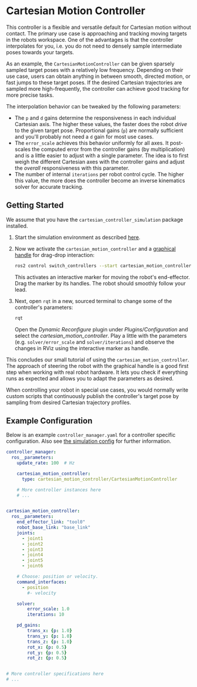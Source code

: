 # Cartesian Motion Controller

This controller is a flexible and versatile default for Cartesian motion without contact.
The primary use case is approaching and tracking moving targets in the robots workspace.
One of the advantages is that the controller interpolates for you, i.e. you do
not need to densely sample intermediate poses towards your targets.

As an example, the `CartesianMotionController` can be given sparsely sampled target poses
with a relatively low frequency.
Depending on their use case, users can obtain anything in between
smooth, directed motion, or fast jumps to these target poses.
If the desired Cartesian trajectories are sampled more high-frequently, the
controller can achieve good tracking for more precise tasks.

The interpolation behavior can be tweaked by the following parameters:
* The `p` and `d` gains determine the responsiveness in each individual Cartesian axis. The higher these
  values, the faster does the robot *drive* to the given target pose.
  Proportional gains (`p`) are normally sufficient and you'll probably not need
  a `d` gain for most use cases.
* The `error_scale` achieves this behavior uniformly for all axes. It
  post-scales the computed error from the controller gains (by multiplication) and is a little
  easier to adjust with a single parameter. The idea is
  to first weigh the different Cartesian axes with the controller gains and adjust the
  *overall* responsiveness with this parameter.
* The number of internal `iterations` per robot control cycle. The higher this
  value, the more does the controller become an inverse kinematics solver for accurate tracking.


## Getting Started
We assume that you have the `cartesian_controller_simulation` package installed.
1) Start the simulation environment as described [here](./../cartesian_controller_simulation/README.md).

2) Now we activate the `cartesian_motion_controller` and a
   [graphical handle](../cartesian_controller_handles/README.md) for drag-drop interaction:
   ```bash
   ros2 control switch_controllers --start cartesian_motion_controller motion_control_handle
   ```

   This activates an interactive marker for moving the robot's end-effector.
   Drag the marker by its handles. The robot should smoothly follow your lead.

3) Next, open `rqt` in a new, sourced terminal to change some of the controller's parameters:
   ```bash
   rqt
   ```
   Open the *Dynamic Reconfigure* plugin under *Plugins/Configuration* and
   select the *cartesian_motion_controller*. Play a little with the parameters
   (e.g. `solver/error_scale` and `solver/iterations`) and observe the changes
   in RViz  using the interactive marker as handle.

This concludes our small tutorial of using the `cartesian_motion_controller`.
The approach of steering the robot with the graphical handle is a good first step when working with real robot hardware.
It lets you check if everything runs as expected and allows you to adapt the parameters as desired.

When controlling your robot in special use cases, you would normally write
custom scripts that continuously publish the controller's target pose by
sampling from desired Cartesian trajectory profiles.


## Example Configuration
Below is an example `controller_manager.yaml` for a controller specific configuration. Also see [the simulation config](../cartesian_controller_simulation/config/controller_manager.yaml) for further information.
```yaml
controller_manager:
  ros__parameters:
    update_rate: 100  # Hz

    cartesian_motion_controller:
      type: cartesian_motion_controller/CartesianMotionController

    # More controller instances here
    # ...


cartesian_motion_controller:
  ros__parameters:
    end_effector_link: "tool0"
    robot_base_link: "base_link"
    joints:
      - joint1
      - joint2
      - joint3
      - joint4
      - joint5
      - joint6

    # Choose: position or velocity.
    command_interfaces:
      - position
        #- velocity

    solver:
        error_scale: 1.0
        iterations: 10

    pd_gains:
        trans_x: {p: 1.0}
        trans_y: {p: 1.0}
        trans_z: {p: 1.0}
        rot_x: {p: 0.5}
        rot_y: {p: 0.5}
        rot_z: {p: 0.5}


# More controller specifications here
# ...

```
